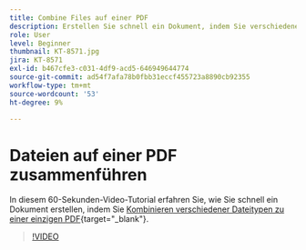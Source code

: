 ```yaml
---
title: Combine Files auf einer PDF
description: Erstellen Sie schnell ein Dokument, indem Sie verschiedene Dateitypen auf einer einzigen PDF zusammenführen
role: User
level: Beginner
thumbnail: KT-8571.jpg
jira: KT-8571
exl-id: b467cfe3-c031-4df9-acd5-646949644774
source-git-commit: ad54f7afa78b0fbb31eccf455723a8890cb92355
workflow-type: tm+mt
source-wordcount: '53'
ht-degree: 9%

---
```


# Dateien auf einer PDF zusammenführen

In diesem 60-Sekunden-Video-Tutorial erfahren Sie, wie Sie schnell ein Dokument erstellen, indem Sie [Kombinieren verschiedener Dateitypen zu einer einzigen PDF](https://www.adobe.com/de/acrobat/online/merge-pdf.html){target="_blank"}.

>[!VIDEO](https://video.tv.adobe.com/v/336361?quality=12&learn=on&hidetitle=true)
